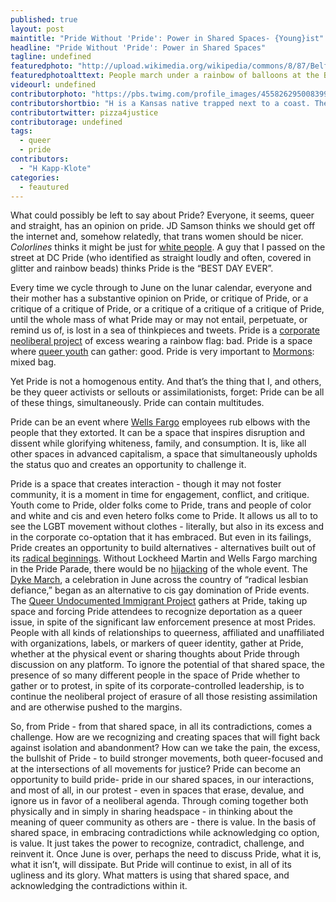 ```yaml
---
published: true
layout: post
maintitle: "Pride Without 'Pride': Power in Shared Spaces- {Young}ist"
headline: "Pride Without 'Pride': Power in Shared Spaces"
tagline: undefined
featuredphoto: "http://upload.wikimedia.org/wikipedia/commons/8/87/Belfast_Pride_Parade,_July_2013_(23).JPG"
featuredphotoalttext: People march under a rainbow of balloons at the Belfast Pride parade.
videourl: undefined
contributorphoto: "https://pbs.twimg.com/profile_images/455826295008399360/6SmtAkBY.jpeg"
contributorshortbio: "H is a Kansas native trapped next to a coast. They think about power, organizing, and pizza in Washington DC."
contributortwitter: pizza4justice
contributorage: undefined
tags: 
  - queer
  - pride
contributors: 
  - "H Kapp-Klote"
categories: 
  - feautured
---
```


What could possibly be left to say about Pride?  Everyone, it seems, queer and straight, has an opinion on pride. JD Samson thinks we should get off the internet and, somehow relatedly, that trans women should be nicer. _Colorlines_ thinks it might be just for [white people](http://colorlines.com/archives/2014/06/is_gay_pride_just_for_white_people.html). A guy that I passed on the street at DC Pride (who identified as straight loudly and often, covered in glitter and rainbow beads) thinks Pride is the “BEST DAY EVER”. 

Every time we cycle through to June on the lunar calendar, everyone and their mother has a substantive opinion on Pride, or critique of Pride, or a critique of a critique of Pride, or a critique of a critique of a critique of Pride, until the whole mass of what Pride may or may not entail, perpetuate, or remind us of, is lost in a sea of thinkpieces and tweets. Pride is a [corporate neoliberal project](http://socialistworker.org/2014/06/11/no-pride-in-pinkwashing) of excess wearing a rainbow flag: bad. Pride is a space where [queer youth](http://www.thedccenter.org/pride_youth.html) can gather: good. Pride is very important to [Mormons](http://news360.com/article/242787318): mixed bag.  

Yet Pride is not a homogenous entity. And that’s the thing that I, and others, be they queer activists or sellouts or assimilationists, forget: Pride can be all of these things, simultaneously.  Pride can contain multitudes. 

Pride can be an event where [Wells Fargo](https://www.wellsfargo.com/press/2013/20130603_WFJoinswithLGBTOrganizationsforPride) employees rub elbows with the people that they extorted. It can be a space that inspires disruption and dissent while glorifying whiteness, family, and consumption. It is, like all other spaces in advanced capitalism, a space that simultaneously upholds the status quo and creates an opportunity to challenge it.  

Pride is a space that creates interaction - though it may not foster community, it is a moment in time for engagement, conflict, and critique. Youth come to Pride, older folks come to Pride, trans and people of color and white and cis and even hetero folks come to Pride. It allows us all to to see the LGBT movement without clothes - literally, but also in its excess and in the corporate co-optation that it has embraced. But even in its failings, Pride creates an opportunity to build alternatives - alternatives built out of its [radical beginnings](http://one.usc.edu/reclaimpride/). Without Lockheed Martin and Wells Fargo marching in the Pride Parade, there would be no [hijacking](http://www.washingtoncitypaper.com/articles/45904/capital-pride-protests-at-do-wells-fargo-and-citibank-have/) of the whole event. The [Dyke March](http://en.wikipedia.org/wiki/Dyke_March), a celebration in June across the country of “radical lesbian defiance,” began as an alternative to cis gay domination of Pride events. The [Queer Undocumented Immigrant Project](http://unitedwedream.org/about/projects/quip/) gathers at Pride, taking up space and forcing Pride attendees to recognize deportation as a queer issue, in spite of the significant law enforcement presence at most Prides. People with all kinds of relationships to queerness, affiliated and unaffiliated with organizations, labels, or markers of queer identity, gather at Pride, whether at the physical event or sharing thoughts about Pride through discussion on any platform. To ignore the potential of that shared space, the presence of so many different people in the space of Pride whether to gather or to protest, in spite of its corporate-controlled leadership, is to continue the neoliberal project of erasure of all those resisting assimilation and are otherwise pushed to the margins.  

So, from Pride - from that shared space, in all its contradictions, comes a challenge. How are we recognizing and creating spaces that will fight back against isolation and abandonment? How can we take the pain, the excess, the bullshit of Pride - to build stronger movements, both queer-focused and at the intersections of all movements for justice? Pride can become an opportunity to build pride- pride in our shared spaces, in our interactions, and most of all, in our protest - even in spaces that erase, devalue, and ignore us in favor of a neoliberal agenda. Through coming together both physically and in simply in sharing headspace - in thinking about the meaning of queer community as others are - there is value. In the basis of shared space, in embracing contradictions while acknowledging co option, is value. It just takes the power to recognize, contradict, challenge, and reinvent it. Once June is over, perhaps the need to discuss Pride, what it is, what it isn’t, will dissipate. But Pride will continue to exist, in all of its ugliness and its glory. What matters is using that shared space, and acknowledging the contradictions within it.

